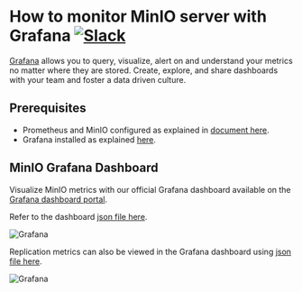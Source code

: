 # How to monitor MinIO server with Grafana [![Slack](https://slack.min.io/slack?type=svg)](https://slack.min.io)

[Grafana](https://grafana.com/) allows you to query, visualize, alert on and understand your metrics no matter where they are stored. Create, explore, and share dashboards with your team and foster a data driven culture.

## Prerequisites

- Prometheus and MinIO configured as explained in [document here](https://github.com/uitstor/uitstor/blob/master/docs/metrics/prometheus/README.md).
- Grafana installed as explained [here](https://grafana.com/grafana/download).

## MinIO Grafana Dashboard

Visualize MinIO metrics with our official Grafana dashboard available on the [Grafana dashboard portal](https://grafana.com/grafana/dashboards/13502).

Refer to the dashboard [json file here](https://raw.githubusercontent.com/uitstor/uitstor/master/docs/metrics/prometheus/grafana/uitstor-dashboard.json).

![Grafana](https://raw.githubusercontent.com/uitstor/uitstor/master/docs/metrics/prometheus/grafana/grafana-uitstor.png)

Replication metrics can also be viewed in the Grafana dashboard using [json file here](https://raw.githubusercontent.com/uitstor/uitstor/master/docs/metrics/prometheus/grafana/uitstor-replication.json).

![Grafana](https://raw.githubusercontent.com/uitstor/uitstor/master/docs/metrics/prometheus/grafana/grafana-replication.png)
